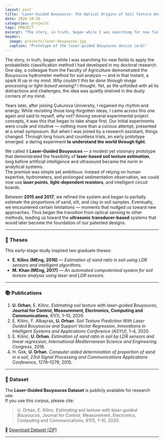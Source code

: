```yaml
---
layout: post
title: "Laser-Guided Bouyoucos: The Optical Origins of Soil Texture Analysis"
date: 2020-10-20
categories: projects
tags: PROJECT
excerpt: "The story, in truth, began while I was searching for new fields to apply the probabilistic classification method I had developed in my doctoral research."
header: 
  image: projects/laser-bouyoucos.jpg
  caption: "Prototype of the laser-guided Bouyoucos device (a–b)"
---
```


The story, in truth, began while I was searching for new fields to apply the probabilistic classification method I had developed in my doctoral research. One day, a colleague from the Faculty of Agriculture demonstrated the Bouyoucos hydrometer method for soil analysis — and in that instant, a spark lit up in my mind. *Why couldn’t this be done through image processing or light-based sensing?* I thought. Yet, as life unfolded with all its distractions and challenges, the idea was quietly shelved in the dusty corners of my mind.

Years later, after joining Çukurova University, I regained my rhythm and energy. While revisiting those long-forgotten ideas, I came across this one again and said to myself, *why not?* Among several experimental project concepts, it was this that began to take shape first. Our initial experiments were crude and intuitive — nothing more than a curious attempt, presented at a small symposium. But when I was joined by a research assistant, things changed. Through long hours and countless trials, an early prototype emerged: a daring experiment **to understand the world through light**.

We called it **Laser-Guided Bouyoucos** — a modest yet visionary prototype that demonstrated the feasibility of **laser-based soil texture estimation**, long before artificial intelligence and ultrasound became the norm in analytical systems.  
The premise was simple yet ambitious: instead of relying on human expertise, hydrometers, and prolonged sedimentation observation, we could now use **laser points**, **light-dependent resistors**, and intelligent circuit boards.

Between **2015 and 2017**, we refined the system and began to partially estimate the proportions of sand, silt, and clay in soil samples. Eventually, we encountered certain limitations — moments that nudged us toward new approaches. Thus began the transition from optical sensing to other methods, leading us toward the **ultrasonic transducer-based** systems that would later become the foundation of our patented designs.

---

### 🧾 **Theses**

This early-stage study inspired two graduate theses:

- **E. Kilinc (MEng, 2016)** — *Estimation of sand ratio in soil using LDR sensors and intelligent algorithms.*  
- **M. Khan (MEng, 2017)** — *An automated computerized system for soil texture analysis using laser and LDR sensors.*

---

### 📚 Publications
1. **U. Orhan**, E. Kilinc. *Estimating soil texture with laser-guided Bouyoucos*, **Journal for Control, Measurement, Electronics, Computing and Communications**, 61(1), 1–10, 2020.  
2. E. Kilinc, F. Albayrak, **U. Orhan**. *Soil Texture Prediction With Laser Guided Bouyoucos and Support Vector Regression*, *Innovations in Intelligent Systems and Applications Conference (ASYU)*, 1–4, 2020.  
3. E. Kilinc, **U. Orhan**. *Estimation of sand ratio in soil by LDR sensors and linear regression*, *International Mediterranean Science and Engineering Congress*, 2016.  
4. H. Gok, **U. Orhan**. *Computer aided determination of proportion of sand in a soil*, *23rd Signal Processing and Communications Applications Conference*, 1276–1279, 2015.

---

### 💾 Dataset
The **Laser-Guided Bouyoucos Dataset** is publicly available for research use.  
If you use this corpus, please cite:  
> U. Orhan, E. Kilinc. *Estimating soil texture with laser-guided Bouyoucos*, Journal for Control, Measurement, Electronics, Computing and Communications, 61(1), 1–10, 2020.

📎 [Download Dataset (ZIP)](https://ceng.cu.edu.tr/uorhan/dosyalar/LGBDataset.zip)

---


